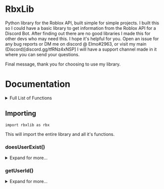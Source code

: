 # RbxLib
Python library for the Roblox API, built simple for simple projects.
I built this so I could have a basic library to get information from the Roblox API for a Discord Bot.  After finding out there are no good libraries I made this for other devs who may need this.  I hope it's helpful for you.  Open an issue for any bug reports or DM me on discord @ Elmo#2963, or visit my main (Discord)[discord.gg/tfRNz4xNSP] I will have a support channel made in it where you can send your questions.

Final message, thank you for choosing to use my library.


# Documentation

<details>
  <summary>Full List of Functions</summary>
  
  1. doesUserExist()
  2. getUserId()
  3. getUserName()
  4. getDisplayName()
  5. getUserProfile()

</details>

## Importing
`import rbxlib as rbx`

This will import the entire library and all it's functions.


### doesUserExist()
<details>
  <summary>Expand for more...</summary>

  Arguments: user[String/Int]

  Example:

  ```python
  print(rbx.doesUserExist("TheROBLOXMAPMAKE")) -> True
  print(rbx.doesUserExist(378776480)) -> True
  ```

  Notes: This function will return `True` or `False` depending on if the user exists or not.
</details>

### getUserId()
<details>
  <summary>Expand for more...</summary>

  Arguments: name[String]

  Example:

  ```python
  print(rbx.getUserId("TheROBLOXMAPMAKE")) -> [True, 378776480]
  print(rbx.getUserId("OAIWhofnahi")) -> [False, 'User not found']
  ```

  Notes: You will input a username and it will return an array, the first index is either `True` or `False`, the second index will be the `userId` or the error message.
</details>


